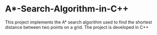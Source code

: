 # A*-Search-Algorithm-in-C++
This project implements the A* search algorithm used to find the shortest distance between two points on a grid. The project is developed in C++
